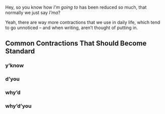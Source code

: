 Hey, so you know how *I’m going to* has been reduced so much, that normally we just say *I’ma*?

Yeah, there are way more contractions that we use in daily life, which tend to go unnoticed – and when writing, aren’t thought of putting in.


## Common Contractions That Should Become Standard

### y’know

### d’you

### why’d

### why’d’you